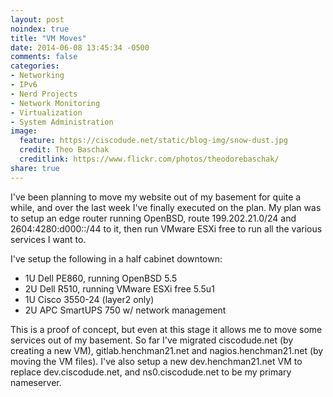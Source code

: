 ```yaml
---
layout: post
noindex: true
title: "VM Moves"
date: 2014-06-08 13:45:34 -0500
comments: false
categories:
- Networking
- IPv6
- Nerd Projects
- Network Monitoring
- Virtualization
- System Administration
image:
  feature: https://ciscodude.net/static/blog-img/snow-dust.jpg
  credit: Theo Baschak
  creditlink: https://www.flickr.com/photos/theodorebaschak/
share: true
---
```

I've been planning to move my website out of my basement for quite a while, and over the last week I've finally executed on the plan. My plan was to setup an edge router running OpenBSD, route 199.202.21.0/24 and 2604:4280:d000::/44 to it, then run VMware ESXi free to run all the various services I want to.

I've setup the following in a half cabinet downtown:

*  1U Dell PE860, running OpenBSD 5.5
*  2U Dell R510, running VMware ESXi free 5.5u1
*  1U Cisco 3550-24 (layer2 only)
*  2U APC SmartUPS 750 w/ network management

This is a proof of concept, but even at this stage it allows me to move some services out of my basement. So far I've migrated ciscodude.net (by creating a new VM), gitlab.henchman21.net  and nagios.henchman21.net (by moving the VM files). I've also setup a new dev.henchman21.net VM to replace dev.ciscodude.net, and ns0.ciscodude.net to be my primary nameserver.
